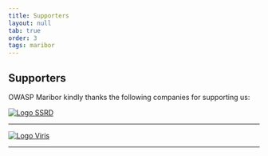 ```yaml
---
title: Supporters
layout: null
tab: true
order: 3
tags: maribor
---
```


## Supporters

OWASP Maribor kindly thanks the following companies for supporting us:

[![Logo SSRD](assets/images/sponsors/ssrd-logo.png)](https://ssrd.io/)

---

[![Logo Viris](assets/images/sponsors/viris-logo.png)](https://www.viris.si/)

---
